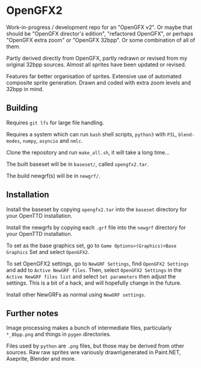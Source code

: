 # OpenGFX2
Work-in-progress / development repo for an "OpenGFX v2". Or maybe that should be "OpenGFX director's edition", "refactored OpenGFX", or perhaps "OpenGFX extra zoom" or "OpenGFX 32bpp". Or some combination of all of them.

Partly derived directly from OpenGFX, partly redrawn or revised from my original 32bpp sources. Almost all sprites have been updated or revised.

Features far better organisation of sprites. Extensive use of automated composite sprite generation. Drawn and coded with extra zoom levels and 32bpp in mind.

## Building
Requires `git lfs` for large file handling.

Requires a system which can run `bash` shell scripts, `python3` with `PIL`, `blend-modes`, `numpy`, `asyncio` and `nmlc`.

Clone the repository and run `make_all.sh`, it will take a long time...

The built baseset will be in `baseset/`, called `opengfx2.tar`.

The build newgrf(s) will be in `newgrf/`.

## Installation
Install the baseset by copying `opengfx2.tar` into the `baseset` directory for your OpenTTD installation.

Install the newgrfs by copying each `.grf` file into the `newgrf` directory for your OpenTTD installation. 

To set as the base graphics set, go to `Game Options>(Graphics)>Base Graphics` Set and select `OpenGFX2`.

To set OpenGFX2 settings, go to `NewGRF Settings`, find `OpenGFX2 Settings` and add to `Active NewGRF files`. Then, select `OpenGFX2 Settings` in the `Active NewGRF files list` and select `Set parameters` then adjust the settings. This is a bit of a hack, and will hopefully change in the future.

Install other NewGRFs as normal using `NewGRF settings`.

## Further notes
Image processing makes a bunch of intermediate files, particularly `*_8bpp.png` and things in `pygen` directories.

Files used by `python` are `.png` files, but those may be derived from other sources. Raw raw sprites wre variously drawn\generated in Paint.NET, Aseprite, Blender and more.
